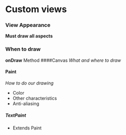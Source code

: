 # Custom views

### View Appearance
**Must draw all aspects**

### When to draw

**onDraw** Method
####Canvas
*What and where to draw*

#### Paint
*How to do our drawing*
- Color
- Other characteristics
- Anti-aliasing 

##### TextPaint
- Extends Paint
